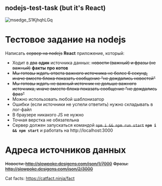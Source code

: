 ## nodejs-test-task (but it's React)

![msedge_S1KjhqhLGq](https://user-images.githubusercontent.com/90602514/170840829-77d75ad3-c06d-47f9-a14c-f93e68e6c4d8.png)

# Тестовое задание на nodejs

Написать ~~сервер на nodejs~~ **React** приложение, который:
- Ходит в ~~два~~ **один** источника данных: ~~новости (важный) и фразы (не важный)~~ **факты про котов**
- ~~Мы готовы ждать ответа важного источника не более 6 секунд, иначе вместо блока показать сообщение "не дождались новостей"~~
- ~~Мы готовы ждать не важный источник не дольше важного источника, иначе вместо блока показать сообщение "не дождались фраз"~~
- Можно использовать любой шаблонизатор
- Ошибки (если источники не успели ответить) нужно складывать в лог-файл
- В браузере никакого JS не нужно
- Точная верстка не обязательна
- Сервер должен запускаться командой ~~`npm i && npm run start`~~ **`npm i && npm start`** и работать на http://localhost:3000

# Адреса источников данных
~~Новости: http://slowpoke.desigens.com/json/1/7000~~
~~Фразы: http://slowpoke.desigens.com/json/2/3000~~

Cat facts: https://catfact.ninja/fact
